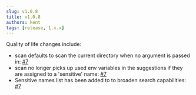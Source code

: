 ```yaml
---
slug: v1.0.8
title: v1.0.8
authors: kent
tags: [release, 1.x.x]
---
```


Quality of life changes<!-- truncate --> include:

- scan defaults to scan the current directory when no argument is passed in: [#7](https://github.com/JasonKentDotDev/env-guardian/pull/7)
- scan no longer picks up used env variables in the suggestions if they are assigned to a 'sensitive' name: [#7](https://github.com/JasonKentDotDev/env-guardian/pull/7)
- Sensitive names list has been added to to broaden search capabilities: [#7](https://github.com/JasonKentDotDev/env-guardian/pull/7)

